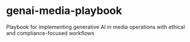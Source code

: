 # genai-media-playbook
Playbook for implementing generative AI in media operations with ethical and compliance-focused workflows
